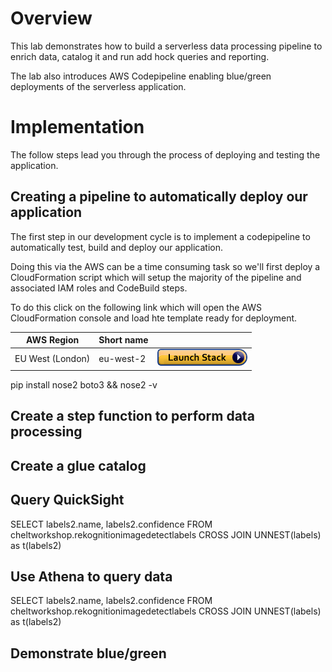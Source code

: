 # Overview
This lab demonstrates how to build a serverless data processing pipeline to enrich data, catalog it and run add hock queries and reporting.

The lab also introduces AWS Codepipeline enabling blue/green deployments of the serverless application.

# Implementation
The follow steps lead you through the process of deploying and testing the application.
## Creating a pipeline to automatically deploy our application
The first step in our development cycle is to implement a codepipeline to automatically test, build and deploy our application.

Doing this via the AWS can be a time consuming task so we'll first deploy a CloudFormation script which will setup the majority of the pipeline and associated IAM roles and CodeBuild steps.

To do this click on the following link which will open the AWS CloudFormation console and load hte template ready for deployment.

| AWS Region | Short name | |
| -- | -- | -- |
| EU West (London) | eu-west-2 | <a href="https://console.aws.amazon.com/cloudformation/home?region=eu-west-1#/stacks/new?stackName=fakedb&templateURL=https://s3-eu-west-1.amazonaws.com/aws-shared-demo-cf-templates/codepipeline/codepipeline.yaml" target="_blank"><img src="images/cloudformation-launch-stack.png"></a> |

pip install nose2 boto3 && nose2 -v
## Create a step function to perform data processing
## Create a glue catalog
## Query QuickSight
SELECT 
labels2.name, labels2.confidence
FROM 
cheltworkshop.rekognitionimagedetectlabels  CROSS JOIN UNNEST(labels) as t(labels2)
## Use Athena to query data
SELECT 
labels2.name, labels2.confidence
FROM 
cheltworkshop.rekognitionimagedetectlabels  CROSS JOIN UNNEST(labels) as t(labels2)
## Demonstrate blue/green

